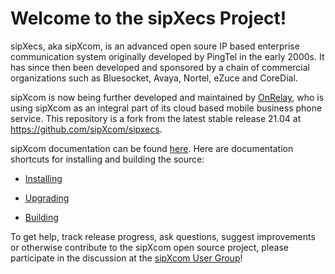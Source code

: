 # Welcome to the sipXecs Project!

sipXecs, aka sipXcom, is an advanced open soure IP based enterprise communication system originally developed by PingTel in the early 2000s. It has since then been developed and sponsored by a chain of commercial organizations such as Bluesocket, Avaya, Nortel, eZuce and CoreDial. 

sipXcom is now being further developed and maintained by [OnRelay](https://www.onrelay.com), who is using sipXcom as an integral part of its cloud based mobile business phone service. This repository is a fork from the latest stable release 21.04 at https://github.com/sipXcom/sipxecs. 

sipXcom documentation can be found <a target="_blank" href="https://onrelay.github.io/sipxecs">here</a>. 
Here are documentation shortcuts for installing and building the source:

- <a target="_blank" href="https://onrelay.github.io/sipxecs/installing.html">Installing</a>

- <a target="_blank" href="https://onrelay.github.io/sipxecs/upgrading.html">Upgrading</a>

- <a target="_blank" href="https://onrelay.github.io/sipxecs/building.html">Building</a>

To get help, track release progress, ask questions, suggest improvements or otherwise contribute to the sipXcom open source project, please participate in the discussion at the <a target="_blank" href="https://groups.google.com/g/sipxcom-users">sipXcom User Group</a>!







